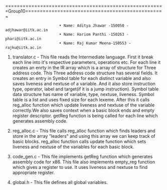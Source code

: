 

   =======================================================Group10================================================
							
							• Name: Aditya Jhawar -150050 -adjhawar@iitk.ac.in
							• Name: Hariom Panthi -150263 -phari@iitk.ac.in
							• Name: Raj Kumar Meena-150553 -rajku@iitk.ac.in

1) translator.c -  This file reads the Intermediate language. First it break each line into it's respective parameters, operations etc. For each line it creates an enrty in the IR array which is a array of structure for Three address code. This Three address code structure has several fields. It creates an entry in Symbol table for each distinct variable and also saves liveness and nextuse of a variable. And it also store instruction type, operator, label and target(if it is a jump instruction). Symbol table data structure has name of variable, type, nextuse, liveness. Symbol table is a list and  uses fixed size for each lexeme. After this it calls reg_alloc function which update liveness and nextuse of the variable correctly.We also saves context when a basic block ends and empty register descriptor. getReg function is being called for each line which generates assembly code.  

2) reg_alloc.c - This file calls reg_alloc function which finds leaders and store in the array "leaders" and using this array we can keep track of basic blocks. reg_alloc function calls update function which sets liveness and nextuse of the variables for each basic block.

3) code_gen.c - This file  implements getReg function which generates assembly code for x86. This file also implements empty_reg function which gives a register to use. It uses liveness and nextuse to find appropriate register. 

4) global.h - This file defines all global variables.